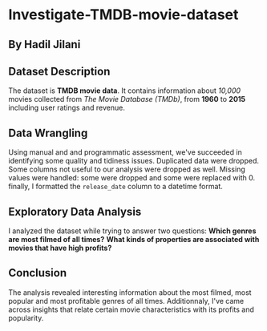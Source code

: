 # Investigate-TMDB-movie-dataset
## By Hadil Jilani

## Dataset Description
The dataset is **TMDB movie data**. It contains information about *10,000* movies collected from *The Movie Database (TMDb)*, from **1960** to **2015** including user ratings and revenue.

## Data Wrangling
Using manual and and programmatic assessment, we've succeeded in identifying some quality and tidiness issues. Duplicated data were dropped. Some columns not useful to our analysis were dropped as well. Missing values were handled: some were dropped and some were replaced with 0. finally, I formatted the `release_date` column to a datetime format.

## Exploratory Data Analysis
I analyzed the dataset while trying to answer two questions:
**Which genres are most filmed of all times?**
**What kinds of properties are associated with movies that have high profits?**

## Conclusion
The analysis revealed interesting information about the most filmed, most popular and most profitable genres of all times. Additionnaly, I've came across insights that relate certain movie characteristics with its profits and popularity.
